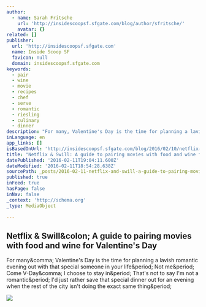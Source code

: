 ```yaml
---
author:
  - name: Sarah Fritsche
    url: 'http://insidescoopsf.sfgate.com/blog/author/sfritsche/'
    avatar: {}
related: []
publisher:
  url: 'http://insidescoopsf.sfgate.com'
  name: Inside Scoop SF
  favicon: null
  domain: insidescoopsf.sfgate.com
keywords:
  - pair
  - wine
  - movie
  - recipes
  - chef
  - serve
  - romantic
  - riesling
  - culinary
  - dinner
description: "For many, Valentine's Day is the time for planning a lavish romantic evening out with that special someone in your life. Not me. Come V-Day, I choose to stay in. That's not to say I'm not a romantic. I'd just rather save that special dinner out for an evening when the rest of the city isn't doing the exact same thing."
inLanguage: en
app_links: []
isBasedOnUrl: 'http://insidescoopsf.sfgate.com/blog/2016/02/10/netflix-swill-a-guide-to-pairing-movies-with-food-and-wine-for-valentines-day/'
title: "Netflix & Swill: A guide to pairing movies with food and wine for Valentine's Day"
datePublished: '2016-02-11T19:04:11.600Z'
dateModified: '2016-02-11T18:54:28.638Z'
sourcePath: _posts/2016-02-11-netflix-and-swill-a-guide-to-pairing-movies-with-food-and-win.md
published: true
inFeed: true
hasPage: false
inNav: false
_context: 'http://schema.org'
_type: MediaObject

---
```

<article style=""><h1>Netflix &amp; Swill&amp;colon; A guide to pairing movies with food and wine for Valentine's Day</h1><p>For many&amp;comma; Valentine's Day is the time for planning a lavish romantic evening out with that special someone in your life&amp;period; Not me&amp;period; Come V-Day&amp;comma; I choose to stay in&amp;period; That's not to say I'm not a romantic&amp;period; I'd just rather save that special dinner out for an evening when the rest of the city isn't doing the exact same thing&amp;period;</p><img src="http://insidescoopsf.sfgate.com/files/2016/02/Master-of-None-Netflix.jpg" /></article>